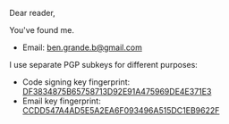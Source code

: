 Dear reader,

You've found me.

- Email: ben.grande.b@gmail.com

I use separate PGP subkeys for different purposes:

- Code signing key fingerprint: [DF3834875B65758713D92E91A475969DE4E371E3](DF3834875B65758713D92E91A475969DE4E371E3.asc)
- Email key fingerprint: [CCDD547A4AD5E5A2EA6F093496A515DC1EB9622F](CCDD547A4AD5E5A2EA6F093496A515DC1EB9622F.asc)
